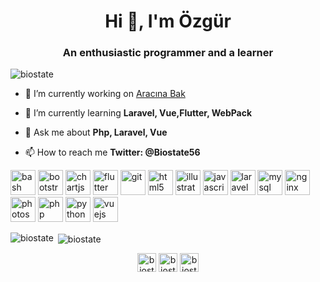 <h1 align="center">Hi 👋, I'm Özgür</h1>
<h3 align="center">An enthusiastic programmer and a learner</h3>

<p align="left"> <img src="https://komarev.com/ghpvc/?username=biostate" alt="biostate" /> </p>

- 🔭 I’m currently working on [Aracına Bak](www.aracinabak.com)

- 🌱 I’m currently learning **Laravel, Vue,Flutter, WebPack**

- 💬 Ask me about **Php, Laravel, Vue**

- 📫 How to reach me **Twitter: @Biostate56**

<p align="left"><img src="https://www.vectorlogo.zone/logos/gnu_bash/gnu_bash-icon.svg" alt="bash" width="40" height="40"/> <img src="https://devicons.github.io/devicon/devicon.git/icons/bootstrap/bootstrap-plain.svg" alt="bootstrap" width="40" height="40"/> <img src="https://www.chartjs.org/media/logo-title.svg" alt="chartjs" width="40" height="40"/> <img src="https://www.vectorlogo.zone/logos/flutterio/flutterio-icon.svg" alt="flutter" width="40" height="40"/> <img src="https://www.vectorlogo.zone/logos/git-scm/git-scm-icon.svg" alt="git" width="40" height="40"/> <img src="https://devicons.github.io/devicon/devicon.git/icons/html5/html5-original-wordmark.svg" alt="html5" width="40" height="40"/> <img src="https://www.vectorlogo.zone/logos/adobe_illustrator/adobe_illustrator-icon.svg" alt="illustrator" width="40" height="40"/> <img src="https://devicons.github.io/devicon/devicon.git/icons/javascript/javascript-original.svg" alt="javascript" width="40" height="40"/> <img src="https://devicons.github.io/devicon/devicon.git/icons/laravel/laravel-plain-wordmark.svg" alt="laravel" width="40" height="40"/> <img src="https://devicons.github.io/devicon/devicon.git/icons/mysql/mysql-original-wordmark.svg" alt="mysql" width="40" height="40"/> <img src="https://devicons.github.io/devicon/devicon.git/icons/nginx/nginx-original.svg" alt="nginx" width="40" height="40"/> <img src="https://devicons.github.io/devicon/devicon.git/icons/photoshop/photoshop-plain.svg" alt="photoshop" width="40" height="40"/> <img src="https://devicons.github.io/devicon/devicon.git/icons/php/php-original.svg" alt="php" width="40" height="40"/> <img src="https://devicons.github.io/devicon/devicon.git/icons/python/python-original.svg" alt="python" width="40" height="40"/> <img src="https://devicons.github.io/devicon/devicon.git/icons/vuejs/vuejs-original-wordmark.svg" alt="vuejs" width="40" height="40"/></p>

<p><img align="left" src="https://github-readme-stats.vercel.app/api/top-langs/?username=biostate&layout=compact&hide=html" alt="biostate" /></p>

<p>&nbsp;<img align="center" src="https://github-readme-stats.vercel.app/api?username=biostate&show_icons=true" alt="biostate" /></p>

<p align="center">
<a href="https://codepen.io/biostate56" target="blank"><img align="center" src="https://cdn.jsdelivr.net/npm/simple-icons@3.0.1/icons/codepen.svg" alt="biostate56" height="30" width="30" /></a>
<a href="https://twitter.com/biostate56" target="blank"><img align="center" src="https://cdn.jsdelivr.net/npm/simple-icons@3.0.1/icons/twitter.svg" alt="biostate56" height="30" width="30" /></a>
<a href="https://fb.com/biostate56" target="blank"><img align="center" src="https://cdn.jsdelivr.net/npm/simple-icons@3.0.1/icons/facebook.svg" alt="biostate56" height="30" width="30" /></a>
</p>
